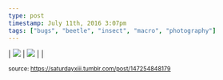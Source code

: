 ```yaml
---
type: post
timestamp: July 11th, 2016 3:07pm
tags: ["bugs", "beetle", "insect", "macro", "photography"]
---
```


| <img src="https://saturdayxiii.github.io/media/147254848179_1.jpg"/> | <img src="https://saturdayxiii.github.io/media/147254848179_2.jpg"/> |  |

<small>source: https://saturdayxiii.tumblr.com/post/147254848179</small>